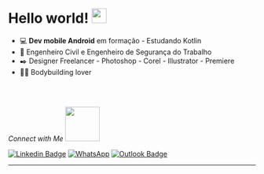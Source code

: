 # Hello world! <img src=https://github.com/TheDudeThatCode/TheDudeThatCode/blob/master/Assets/Hi.gif width="30">

- 💻 **Dev mobile Android** em formação - Estudando Kotlin 
- 🚧 Engenheiro Civil e Engenheiro de Segurança do Trabalho
- ✒️ Designer Freelancer - Photoshop - Corel - Illustrator - Premiere
- 💪🏻 Bodybuilding lover
<br>
<br>

_Connect with Me_    <img src=https://github.com/TheDudeThatCode/TheDudeThatCode/blob/master/Assets/Handshake.gif width="70"> 
 

[![Linkedin Badge](https://img.shields.io/badge/-LinkedIn-blue?style=flat-square&logo=Linkedin&logoColor=white&link=https://www.linkedin.com/in/bminella/)](https://www.linkedin.com/in/bminella/) [![WhatsApp](https://img.shields.io/badge/Whatsapp-%23017e40?style=flat-for-the-badge&logo=whatsapp&logoColor=white&link=https://api.whatsapp.com/send?phone=555496102010/)](https://api.whatsapp.com/send?phone=555496102010/) [![Outlook Badge](https://img.shields.io/badge/email--000?style=social&logo=microsoft-outlook&logoColor=0078d4&link=mailto:mailto:brunominella@outlook.com)](mailto:brunominella@outlook.com)




---
